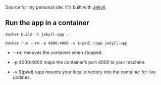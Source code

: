 Source for my personal site. It's built with [Jekyll](http://jekyllrb.com/).


## Run the app in a container
`docker build -t jekyll-app .`

`docker run --rm -p 4000:4000 -v $(pwd):/app jekyll-app`


* --rm removes the container when stopped.

* -p 4000:4000 maps the container’s port 4000 to your machine.

* -v $(pwd):/app mounts your local directory into the container for live updates.


